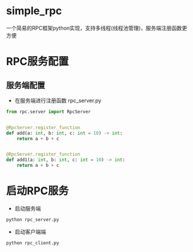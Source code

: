# simple_rpc
一个简易的RPC框架python实现，支持多线程(线程池管理)，服务端注册函数更方便

# RPC服务配置
## 服务端配置
- 在服务端进行注册函数
rpc_server.py
```python
from rpc.server import RpcServer


@RpcServer.register_function
def add(a: int, b: int, c: int = 10) -> int:
    return a + b + c


@RpcServer.register_function
def add1(a: int, b: int, c: int = 10) -> int:
    return a + b + c
```

# 启动RPC服务

- 启动服务端
```python
python rpc_server.py
```

- 启动客户端端
```python
python rpc_client.py
```
